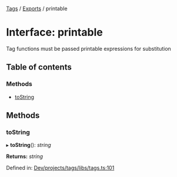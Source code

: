 [Tags](../README.md) / [Exports](../modules.md) / printable

# Interface: printable

Tag functions must be passed printable expressions for substitution

## Table of contents

### Methods

- [toString](printable.md#tostring)

## Methods

### toString

▸ **toString**(): *string*

**Returns:** *string*

Defined in: [Dev/projects/tags/libs/tags.ts:101](https://github.com/jr-grenoble/tags/blob/dfb84ad/libs/tags.ts#L101)
